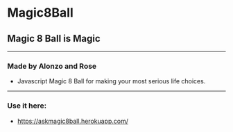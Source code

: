 # Magic8Ball

## Magic 8 Ball is Magic
* * *
### Made by Alonzo and Rose
* Javascript Magic 8 Ball for making your most serious life choices.
* * *
### Use it here:
* https://askmagic8ball.herokuapp.com/

